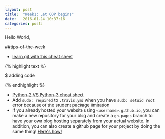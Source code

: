```yaml
---
layout: post
title:  "Week1: Let OOP begins"
date:   2016-01-24 10:37:16
categories: posts
---
```

Hello World,



##tips-of-the-week

* [learn git with this cheat sheet][gh-cheat]

{% highlight text %}

$ adding code

{% endhighlight %}

* [Python-2 VS Python-3 cheat sheet][py2py3]
* Add `sudo: required` to `.travis.yml` when you have `sudo: setuid root` error because of the student package limitation
* If you already hosted your website using `<username>.github.io`, you can make a new repository for your blog and create a `gh-pages` branch to have your own blog hosting separately from your actual website. In addition, you can also create a github page for your project by doing the same thing! [Here's how!][gh]

[travis1]: https://magnum.travis-ci.com/
[travis2]: https://travis-ci.org/profile/
[gh-cheat]: https://training.github.com/kit/downloads/github-git-cheat-sheet.pdf
[py2py3]: http://ptgmedia.pearsoncmg.com/imprint_downloads/informit/promotions/python/python2python3.pdf
[issue]: https://github.com/travis-ci/travis-ci/issues/2862
[stack]: http://stackoverflow.com/questions/26299552/travis-sudo-is-disabled
[gh]: https://help.github.com/articles/creating-project-pages-manually/
